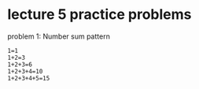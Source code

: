 # lecture 5 practice problems

problem 1: Number sum pattern

```
1=1
1+2=3
1+2+3=6
1+2+3+4=10
1+2+3+4+5=15
```
